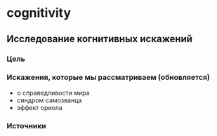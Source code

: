 # cognitivity

## Исследование когнитивных искажений

### Цель

### Искажения, которые мы рассматриваем (обновляется)
* о справедливости мира
* синдром самозванца
* эффект ореола


### Источники

